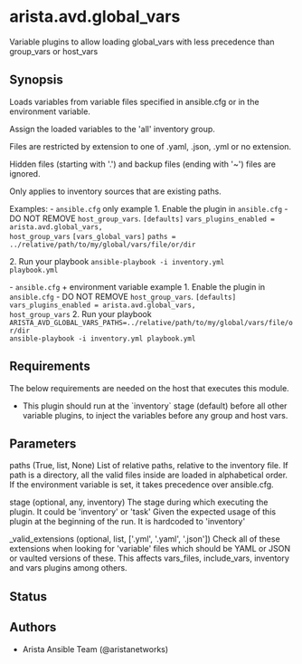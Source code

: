 # arista.avd.global_vars

Variable plugins to allow loading global\_vars with less precedence than group\_vars or host\_vars

## Synopsis

Loads variables from variable files specified in ansible\.cfg or in the environment variable\.

Assign the loaded variables to the \'all\' inventory group\.

Files are restricted by extension to one of \.yaml\, \.json\, \.yml or no extension\.

Hidden files \(starting with \'\.\'\) and backup files \(ending with \'\~\'\) files are ignored\.

Only applies to inventory sources that are existing paths\.

Examples\:
\- <code>ansible\.cfg</code> only example
  1\. Enable the plugin in <code>ansible\.cfg</code> \- DO NOT REMOVE <code>host\_group\_vars</code>\.
    <code>\[defaults\]</code>
    <code>vars\_plugins\_enabled \= arista\.avd\.global\_vars\, host\_group\_vars</code>
    <code>\[vars\_global\_vars\]</code>
    <code>paths \= \.\./relative/path/to/my/global/vars/file/or/dir</code>

  2\. Run your playbook
    <code>ansible\-playbook \-i inventory\.yml playbook\.yml</code>

\- <code>ansible\.cfg</code> \+ environment variable example
  1\. Enable the plugin in <code>ansible\.cfg</code> \- DO NOT REMOVE <code>host\_group\_vars</code>\.
    <code>\[defaults\]</code>
    <code>vars\_plugins\_enabled \= arista\.avd\.global\_vars\, host\_group\_vars</code>
  2\. Run your playbook
    <code>ARISTA\_AVD\_GLOBAL\_VARS\_PATHS\=\.\./relative/path/to/my/global/vars/file/or/dir ansible\-playbook \-i inventory\.yml playbook\.yml</code>

## Requirements

The below requirements are needed on the host that executes this module.

- This plugin should run at the \`inventory\` stage \(default\) before all other variable plugins\, to inject the variables before any group and host vars\.

## Parameters

  paths (True, list, None)
    List of relative paths\, relative to the inventory file\.
    If path is a directory\, all the valid files inside are loaded in alphabetical order\.
    If the environment variable is set\, it takes precedence over ansible\.cfg\.

  stage (optional, any, inventory)
    The stage during which executing the plugin\. It could be \'inventory\' or \'task\'
    Given the expected usage of this plugin at the beginning of the run\. It is hardcoded to \'inventory\'

  _valid_extensions (optional, list, ['.yml', '.yaml', '.json'])
    Check all of these extensions when looking for \'variable\' files which should be YAML or JSON or vaulted versions of these\.
    This affects vars\_files\, include\_vars\, inventory and vars plugins among others\.

## Status

## Authors

- Arista Ansible Team (@aristanetworks)
